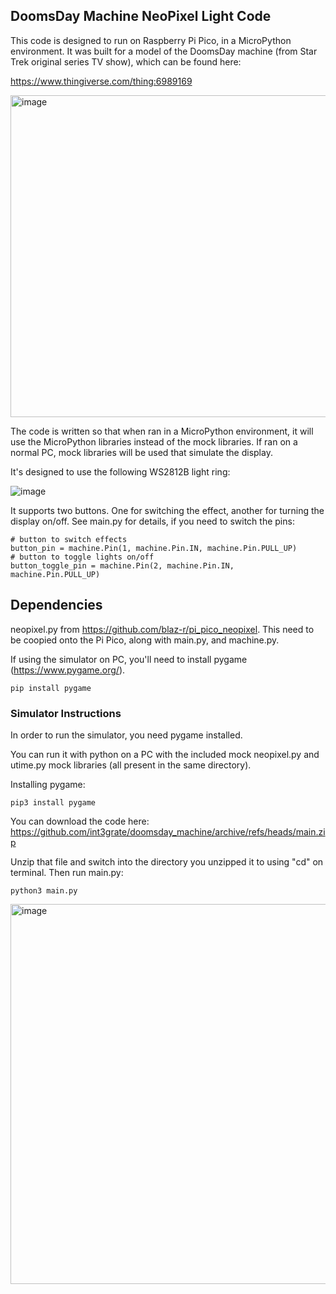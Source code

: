 ## DoomsDay Machine NeoPixel Light Code

This code is designed to run on Raspberry Pi Pico, in a MicroPython environment.  It was built for a model of the DoomsDay machine (from Star Trek original series TV show), which can be found here:

https://www.thingiverse.com/thing:6989169

<img width="515" alt="image" src="https://github.com/user-attachments/assets/01786ba0-4ee9-467e-8691-98aaf0b1a110" />

The code is written so that when ran in a MicroPython environment, it will use the MicroPython libraries instead of the mock libraries. 
If ran on a normal PC, mock libraries will be used that simulate the display.

It's designed to use the following WS2812B light ring:

![image](https://github.com/user-attachments/assets/e80dc6ed-b468-4977-83d6-e0aab0d613a1)

It supports two buttons. One for switching the effect, another for turning the display on/off. See main.py for details, if you need to switch the pins:

```
# button to switch effects
button_pin = machine.Pin(1, machine.Pin.IN, machine.Pin.PULL_UP)
# button to toggle lights on/off
button_toggle_pin = machine.Pin(2, machine.Pin.IN, machine.Pin.PULL_UP)
```

## Dependencies

neopixel.py from https://github.com/blaz-r/pi_pico_neopixel.  This need to be coopied onto the Pi Pico, along with main.py, and machine.py.

If using the simulator on PC, you'll need to install pygame (https://www.pygame.org/).

```pip install pygame```

### Simulator Instructions

In order to run the simulator, you need pygame installed. 

You can run it with python on a PC with the included mock neopixel.py and utime.py mock libraries (all present in the same directory).  

Installing pygame:

```
pip3 install pygame
```

You can download the code here:
https://github.com/int3grate/doomsday_machine/archive/refs/heads/main.zip

Unzip that file and switch into the directory you unzipped it to using "cd" on terminal.  Then run main.py:

```
python3 main.py
```

<img width="608" alt="image" src="https://github.com/user-attachments/assets/19ba2ddf-01c2-4acc-b7bf-2141ed12184f" />



